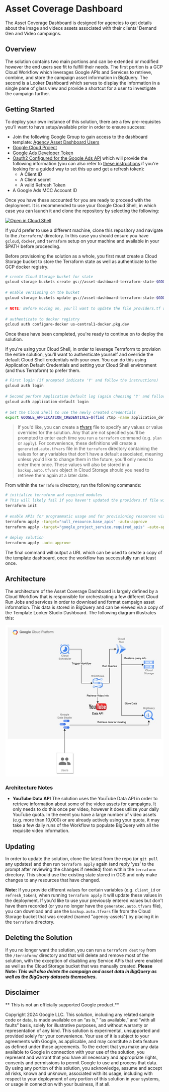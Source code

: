 # Asset Coverage Dashboard

The Asset Coverage Dashboard is designed for agencies to get details about the image and videos assets associated with their clients' Demand Gen and Video campaigns.

## Overview

The solution contains two main portions and can be extended or modified however the end users see fit to fulfill their needs. The first portion is a GCP Cloud Workflow which leverages Google APIs and Services to retrieve, combine, and store the campaign asset information in BigQuery. The second is a Looker Dashboard which serves to display the information in a single pane of glass view and provide a shortcut for a user to investigate the campaign further.

## Getting Started

To deploy your own instance of this solution, there are a few pre-requisites you'll want to have setup/available prior in order to ensure success:

- Join the following Google Group to gain access to the dashboard template: [Agency Asset Dashboard Users
](https://groups.google.com/g/agency-asset-dashboard-users)
- [Google Cloud Project](https://developers.google.com/workspace/guides/create-project)
- [Google Ads Developer Token](https://developers.google.com/google-ads/api/docs/get-started/dev-token)
- [Oauth2 Configured for the Google Ads API](https://developers.google.com/google-ads/api/docs/oauth/cloud-project) which will provide the following information (you can also refer to [these instructions](https://developers.google.com/google-ads/api/docs/oauth/playground) if you're looking for a guided way to set this up and get a refresh token):
  - A Client ID
  - A Client secret
  - A valid Refresh Token
- A Google Ads MCC Account ID

Once you have these accounted for you are ready to proceed with the deployment. It is recommended to use your Google Cloud Shell, in which case you can launch it and clone the repository by selecting the following:

[![Open in Cloud Shell](https://gstatic.com/cloudssh/images/open-btn.svg)](https://console.cloud.google.com/?cloudshell=true&cloudshell_git_repo=https%3A%2F%2Fgithub.com%2Fgoogle-marketing-solutions%2Fasset_coverage_dashboard)

If you'd prefer to use a different machine, clone this repository and navigate to the `/terraform/` directory. In this case you should ensure you have `gcloud`, `docker`, and `terraform` setup on your machine and available in your $PATH before proceeding.

Before provisioning the solution as a whole, you first must create a Cloud Storage bucket to store the Terraform state as well as authenticate to the GCP docker registry.

```bash
# create Cloud Storage bucket for state
gcloud storage buckets create gs://asset-dashboard-terraform-state-$GOOGLE_CLOUD_PROJECT --pap --uniform-bucket-level-access --project=$GOOGLE_CLOUD_PROJECT

# enable versioning on the bucket
gcloud storage buckets update gs://asset-dashboard-terraform-state-$GOOGLE_CLOUD_PROJECT --versioning  --project=$GOOGLE_CLOUD_PROJECT

# NOTE: Before moving on, you'll want to update the file providers.tf with the name of the bucket you just created.

# authenticate to docker registry
gcloud auth configure-docker us-central1-docker.pkg.dev

```

Once these have been completed, you're ready to continue on to deploy the solution.

If you're using your Cloud Shell, in order to leverage Terraform to provision the entire solution, you'll want to authenticate yourself and override the default Cloud Shell credentials with your own. You can do this using Application Default Credentials and setting your Cloud Shell environment (and thus Terraform) to prefer them.

```bash
# First login (if prompted indicate 'Y' and follow the instructions)
gcloud auth login

# Second perform Application Default log (again choosing 'Y' and following the prompt)
gcloud auth application-default login

# Set the Cloud Shell to use the newly created credentials
export GOOGLE_APPLICATION_CREDENTIALS=$(find /tmp -name application_default_credentials.json)
```

>If you'd like, you can create a [tfvars](https://developer.hashicorp.com/terraform/language/values/variables#variable-definitions-tfvars-files) file to specify any values or value overrides for the solution. Any that are not specified you'll be prompted to enter each time you run a `terraform` command (e.g. `plan` or `apply`). For convenience, these definitions will create a `generated.auto.tfvars` file in the `terraform` directory containing the values for any variables that don't have a default associated, meaning unless you'd like to change them in the future, you'll only need to enter them once. These values will also be stored in a `backup.auto.tfvars` object in Cloud Storage should you need to retrieve them again at a later date.

From within the `terraform` directory, run the following commands:

```bash
# initialize terraform and required modules
# This will likely fail if you haven't updated the providers.tf file with your bucket name.
terraform init

# enable APIs for programmatic usage and for provisioning resources via Terraform
terraform apply -target="null_resource.base_apis" -auto-approve
terraform apply -target="google_project_service.required_apis" -auto-approve

# deploy solution
terraform apply -auto-approve
```

The final command will output a URL which can be used to create a copy of the template dashboard, once the workflow has successfully run at least once.


## Architecture

The architecture of the Asset Coverage Dashboard is largely defined by a Cloud Workflow that is responsible for orchestrating a few different Cloud Run Jobs and services in order to download and format campaign asset information. This data is stored in BigQuery and can be viewed via a copy of the Template Looker Studio Dashboard. The following diagram illustrates this:

![architecture diagram](docs/overall_architecture.jpg)

### Architecture Notes

- **YouTube Data API** The solution uses the YouTube Data API in order to retrieve information about some of the video assets for campaigns. It only needs to do this once per video, however it does utilize your daily YouTube quota. In the event you have a large number of video assets (e.g. more than 10,000) or are already actively using your quota, it may take a few daily runs of the Workflow to populate BigQuery with all the requisite video information.


## Updating

In order to update the solution, clone the latest from the repo (or `git pull` any updates) and then run `terraform apply` again (and reply 'yes' to the prompt after reviewing the changes if needed) from within the `terraform` directory. This should use the existing state stored in GCS and only make changes to any resources that have changed.

**Note:** If you provide different values for certain variables (e.g. `client_id` or `refresh_token`), when running `terraform apply` it will update these values in the deployment. If you'd like to use your previously entered values but don't have them recorded (or you no longer have the `generated.auto.tfvars` file), you can download and use the `backup.auto.tfvars` file from the Cloud Storage bucket that was created (named "agency-assets") by placing it in the `terraform` directory.

## Deleting the Solution

If you no longer want the solution, you can run a `terraform destroy` from the `/terraform/` directory and that will delete and remove most of the solution, with the exception of disabling any Service APIs that were enabled as well as the Cloud Storage bucket that was manually created. **Please Note: _This will also delete the campaign and asset data in BigQuery as well as the BigQuery datasets themselves._**

## Disclaimer
** This is not an officially supported Google product.**

Copyright 2024 Google LLC. This solution, including any related sample code or data, is made available on an “as is,” “as available,” and “with all faults” basis, solely for illustrative purposes, and without warranty or representation of any kind. This solution is experimental, unsupported and provided solely for your convenience. Your use of it is subject to your agreements with Google, as applicable, and may constitute a beta feature as defined under those agreements. To the extent that you make any data available to Google in connection with your use of the solution, you represent and warrant that you have all necessary and appropriate rights, consents and permissions to permit Google to use and process that data. By using any portion of this solution, you acknowledge, assume and accept all risks, known and unknown, associated with its usage, including with respect to your deployment of any portion of this solution in your systems, or usage in connection with your business, if at all.
